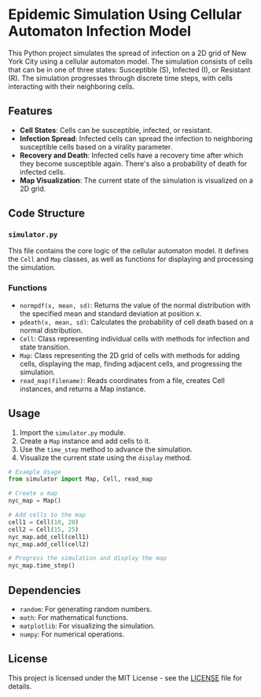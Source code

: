 # Epidemic Simulation Using Cellular Automaton Infection Model

This Python project simulates the spread of infection on a 2D grid of New York City using a cellular automaton model. The simulation consists of cells that can be in one of three states: Susceptible (S), Infected (I), or Resistant (R). The simulation progresses through discrete time steps, with cells interacting with their neighboring cells.

## Features
- **Cell States**: Cells can be susceptible, infected, or resistant.
- **Infection Spread**: Infected cells can spread the infection to neighboring susceptible cells based on a virality parameter.
- **Recovery and Death**: Infected cells have a recovery time after which they become susceptible again. There's also a probability of death for infected cells.
- **Map Visualization**: The current state of the simulation is visualized on a 2D grid.

## Code Structure

### `simulator.py`
This file contains the core logic of the cellular automaton model. It defines the `Cell` and `Map` classes, as well as functions for displaying and processing the simulation.

### Functions
- `normpdf(x, mean, sd)`: Returns the value of the normal distribution with the specified mean and standard deviation at position x.
- `pdeath(x, mean, sd)`: Calculates the probability of cell death based on a normal distribution.
- `Cell`: Class representing individual cells with methods for infection and state transition.
- `Map`: Class representing the 2D grid of cells with methods for adding cells, displaying the map, finding adjacent cells, and progressing the simulation.
- `read_map(filename)`: Reads coordinates from a file, creates Cell instances, and returns a Map instance.

## Usage
1. Import the `simulator.py` module.
2. Create a `Map` instance and add cells to it.
3. Use the `time_step` method to advance the simulation.
4. Visualize the current state using the `display` method.

```python
# Example Usage
from simulator import Map, Cell, read_map

# Create a map
nyc_map = Map()

# Add cells to the map
cell1 = Cell(10, 20)
cell2 = Cell(15, 25)
nyc_map.add_cell(cell1)
nyc_map.add_cell(cell2)

# Progress the simulation and display the map
nyc_map.time_step()
```

## Dependencies
- `random`: For generating random numbers.
- `math`: For mathematical functions.
- `matplotlib`: For visualizing the simulation.
- `numpy`: For numerical operations.

## License
This project is licensed under the MIT License - see the [LICENSE](LICENSE) file for details.
